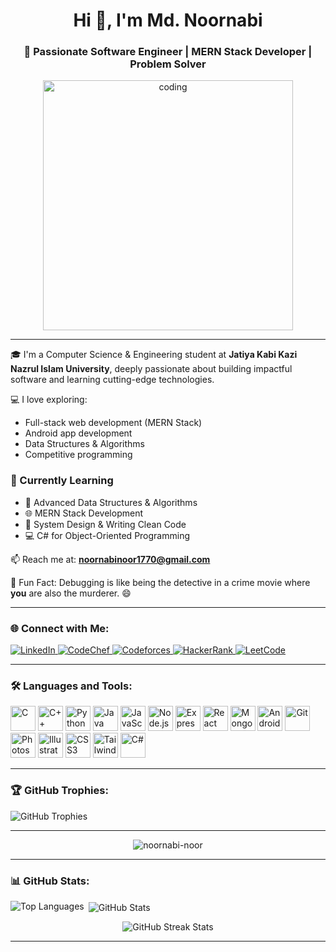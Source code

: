 <h1 align="center">Hi 👋, I'm Md. Noornabi</h1>
<h3 align="center">🚀 Passionate Software Engineer | MERN Stack Developer | Problem Solver</h3>

<div align="center">
  <img src="https://user-images.githubusercontent.com/55389276/140866485-8fb1c876-9a8f-4d6a-98dc-08c4981eaf70.gif" alt="coding" width="400" />
</div>

---

🎓 I'm a Computer Science & Engineering student at **Jatiya Kabi Kazi Nazrul Islam University**, deeply passionate about building impactful software and learning cutting-edge technologies.

💻 I love exploring:
- Full-stack web development (MERN Stack)
- Android app development
- Data Structures & Algorithms
- Competitive programming

<h3>🌱 Currently Learning</h3>
<ul>
  <li>🚀 Advanced Data Structures & Algorithms</li>
  <li>🌐 MERN Stack Development</li>
  <li>🧠 System Design & Writing Clean Code</li>
  <li>💻 C# for Object-Oriented Programming</li>
</ul>

📫 Reach me at: **noornabinoor1770@gmail.com**

🧠 Fun Fact: Debugging is like being the detective in a crime movie where **you** are also the murderer. 😄

---

<h3 align="left">🌐 Connect with Me:</h3>
<p align="left">
  <a href="https://www.linkedin.com/in/md-noornabi-bb41442b3/" target="_blank">
    <img src="https://img.shields.io/badge/LinkedIn-blue?style=for-the-badge&logo=linkedin" alt="LinkedIn" />
  </a>
  <a href="https://www.codechef.com/users/noornabi_1770" target="_blank">
    <img src="https://img.shields.io/badge/CodeChef-5B4638?style=for-the-badge&logo=codechef&logoColor=white" alt="CodeChef" />
  </a>
  <a href="https://codeforces.com/profile/noornabinoor1770" target="_blank">
    <img src="https://img.shields.io/badge/Codeforces-1F8ACB?style=for-the-badge&logo=codeforces&logoColor=white" alt="Codeforces" />
  </a>
  <a href="https://www.hackerrank.com/noornabi_noor" target="_blank">
    <img src="https://img.shields.io/badge/HackerRank-2EC866?style=for-the-badge&logo=hackerrank&logoColor=white" alt="HackerRank" />
  </a>
  <a href="https://leetcode.com/u/noornabinoor1770/" target="_blank">
    <img src="https://img.shields.io/badge/LeetCode-FFA116?style=for-the-badge&logo=leetcode&logoColor=black" alt="LeetCode" />
  </a>
</p>

---

<h3 align="left">🛠️ Languages and Tools:</h3>
<p align="left">
  <img src="https://cdn.jsdelivr.net/gh/devicons/devicon/icons/c/c-original.svg" width="40" alt="C"/>
  <img src="https://cdn.jsdelivr.net/gh/devicons/devicon/icons/cplusplus/cplusplus-original.svg" width="40" alt="C++"/>
  <img src="https://cdn.jsdelivr.net/gh/devicons/devicon/icons/python/python-original.svg" width="40" alt="Python"/>
  <img src="https://cdn.jsdelivr.net/gh/devicons/devicon/icons/java/java-original.svg" width="40" alt="Java"/>
  <img src="https://cdn.jsdelivr.net/gh/devicons/devicon/icons/javascript/javascript-original.svg" width="40" alt="JavaScript"/>
  <img src="https://cdn.jsdelivr.net/gh/devicons/devicon/icons/nodejs/nodejs-original.svg" width="40" alt="Node.js"/>
  <img src="https://cdn.jsdelivr.net/gh/devicons/devicon/icons/express/express-original.svg" width="40" alt="Express.js"/>
  <img src="https://cdn.jsdelivr.net/gh/devicons/devicon/icons/react/react-original.svg" width="40" alt="React"/>
  <img src="https://cdn.jsdelivr.net/gh/devicons/devicon/icons/mongodb/mongodb-original.svg" width="40" alt="MongoDB"/>
  <img src="https://cdn.jsdelivr.net/gh/devicons/devicon/icons/android/android-original-wordmark.svg" width="40" alt="Android"/>
  <img src="https://cdn.jsdelivr.net/gh/devicons/devicon/icons/git/git-original.svg" width="40" alt="Git"/>
  <img src="https://cdn.jsdelivr.net/gh/devicons/devicon/icons/photoshop/photoshop-line.svg" width="40" alt="Photoshop"/>
  <img src="https://cdn.jsdelivr.net/gh/devicons/devicon/icons/illustrator/illustrator-line.svg" width="40" alt="Illustrator"/>
  <img src="https://cdn.jsdelivr.net/gh/devicons/devicon/icons/css3/css3-original.svg" width="40" alt="CSS3"/>
  <img src="https://www.vectorlogo.zone/logos/tailwindcss/tailwindcss-icon.svg" width="40" alt="Tailwind CSS"/>
  <img src="https://upload.wikimedia.org/wikipedia/commons/4/4f/Csharp_Logo.png" width="40" alt="C#"/>
</p>

---

<h3 align="left">🏆 GitHub Trophies:</h3>
<p>
  <img src="https://github-profile-trophy.vercel.app/?username=noornabi-noor&theme=onedark&no-frame=true&title=Stars,Followers,Commit,Repositories,PullRequest,Issues" alt="GitHub Trophies" />
</p>

---

<p align="center">
  <img src="https://komarev.com/ghpvc/?username=noornabi-noor&label=Profile+Views&color=brightgreen&style=flat-square" alt="noornabi-noor" />
</p>

---

<h3 align="left">📊 GitHub Stats:</h3>
<p>
  <img align="left" src="https://github-readme-stats.vercel.app/api/top-langs/?username=noornabi-noor&layout=compact&theme=radical" alt="Top Languages" />
</p>
<p>&nbsp;<img align="center" src="https://github-readme-stats.vercel.app/api?username=noornabi-noor&show_icons=true&theme=radical" alt="GitHub Stats" /></p>

<p align="center">
  <img align="center" src="https://github-readme-streak-stats.herokuapp.com/?user=noornabi-noor&" alt="GitHub Streak Stats" />
</p>

---
